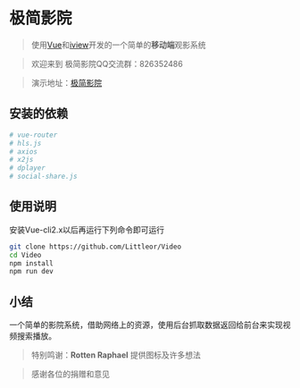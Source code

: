 # 极简影院

> 使用[Vue](https://cn.vuejs.org/)和[iview](https://iviewui.com/)开发的一个简单的**移动端**观影系统 

> 欢迎来到 极简影院QQ交流群：826352486

> 演示地址：[极简影院](https://sixming.com) 


## 安装的依赖

``` bash
# vue-router
# hls.js
# axios
# x2js
# dplayer
# social-share.js
```
## 使用说明 
安装Vue-cli2.x以后再运行下列命令即可运行
``` bash
git clone https://github.com/Littleor/Video 
cd Video 
npm install 
npm run dev 
 ```
## 小结
一个简单的影院系统，借助网络上的资源，使用后台抓取数据返回给前台来实现视频搜索播放。


> 特别鸣谢：**Rotten Raphael** 提供图标及许多想法

> 感谢各位的捐赠和意见
